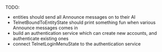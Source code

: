 
TODO:
 - entities should send all Announce messages on to their AI
 - TelnetBoundToEntityState should print something fun when various Announce messages comes in
 - build an authentication service which can create new accounts, and authenticate existing ones
 - connect TelnetLoginMenuState to the authentication service


